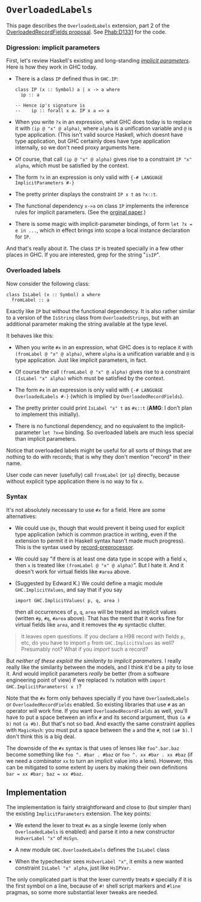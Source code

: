 # `OverloadedLabels`


This page describes the `OverloadedLabels` extension, part 2 of the [OverloadedRecordFields proposal](records/overloaded-record-fields). See [ Phab:D1331](https://phabricator.haskell.org/D1331) for the code.

### Digression: implicit parameters


First, let's review Haskell's existing and long-standing *[ implicit parameters](https://downloads.haskell.org/~ghc/latest/docs/html/users_guide/other-type-extensions.html#implicit-parameters)*.
Here is how they work in GHC today.

- There is a class `IP` defined thus in `GHC.IP`:

  ```wiki
  class IP (x :: Symbol) a | x -> a where
    ip :: a

  -- Hence ip's signature is
  --    ip :: forall x a. IP x a => a
  ```
- When you write `?x` in an expression, what GHC does today is to replace it with `(ip @ "x" @ alpha)`, where `alpha` is a unification variable and `@` is type application.  (This isn't valid source Haskell, which doesnt have type application, but GHC certainly does have type application internally, so we don't need proxy arguments here.

- Of course, that call `(ip @ "x" @ alpha)` gives rise to a constraint `IP "x" alpha`, which must be satisfied by the context.

- The form `?x` in an expression is only valid with `{-# LANGUAGE ImplicitParameters #-}`

- The pretty printer displays the constraint `IP x t` as `?x::t`.

- The functional dependency `x->a` on class `IP` implements the inference rules for implicit parameters. (See the [ orginal paper](http://galois.com/wp-content/uploads/2014/08/pub_JL_ImplicitParameters.pdf).)

- There is some magic with implicit-parameter bindings, of form `let ?x = e in ...`, which in effect brings into scope a local instance declaration for `IP`.


And that's really about it.  The class `IP` is treated specially in a few other places in GHC.  If you are interested, grep for the string "`isIP`".

### Overloaded labels


Now consider the following class:

```wiki
class IsLabel (x :: Symbol) a where
  fromLabel :: a
```


Exactly like `IP` but without the functional dependency. It is also rather similar to a version of the `IsString` class from `OverloadedStrings`, but with an additional parameter making the string available at the type level.


It behaves like this:

- When you write `#x` in an expression, what GHC does is to replace it with `(fromLabel @ "x" @ alpha)`, where `alpha` is a unification variable and `@` is type application.   Just like implicit parameters, in fact.

- Of course the call `(fromLabel @ "x" @ alpha)` gives rise to a constraint `(IsLabel "x" alpha)` which must be satisfied by the context.

- The form `#x` in an expression is only valid with `{-# LANGUAGE OverloadedLabels #-}` (which is implied by `OverloadedRecordFields`).

- The pretty printer could print `IsLabel "x" t` as `#x::t` (**AMG**: I don't plan to implement this initially).

- There is no functional dependency, and no equivalent to the implicit-parameter `let ?x=e` binding.  So overloaded labels are much less special than implicit parameters.


Notice that overloaded labels might be useful for all sorts of things that are nothing to do with records; that is why they don't mention "record" in their name.


User code can never (usefully) call `fromLabel` (or `ip`) directly, because without explicit type application there is no way to fix `x`.

### Syntax


It's not absolutely necessary to use `#x` for a field.  Here are some alternatives:

- We could use `@x`, though that would prevent it being used for explicit type application (which is common practice in writing, even if the extension to permit it in Haskell syntax hasn't made much progress). This is the syntax used by [ record-preprocessor](http://hackage.haskell.org/package/record-preprocessor).

- We could say "if there is at least one data type in scope with a field `x`, then `x` is treated like `(fromLabel @ "x" @ alpha)`".  But I hate it.  And it doesn't work for virtual fields like `#area` above.

- (Suggested by Edward K.)  We could define a magic module `GHC.ImplicitValues`, and say that if you say

  ```wiki
  import GHC.ImplicitValues( p, q, area )
  ```

  then all occurrences of `p`, `q`, `area` will be treated as implicit values (written `#p`, `#q`, `#area` above).  That has the merit that it works fine for virtual fields like `area`, and it removes the `#p` syntactic clutter.

>
> It leaves open questions.  If you declare a H98 record with fields `p`, etc, do you have to import `p` from `GHC.ImplicitValues` as well?  Presumably not?  What if you *import* such a record?


But *neither of these exploit the similarity to implicit parameters*.
I really really like the similarity between the models, and I think it'd be a pity to lose it.
And would implicit parameters *really* be better (from a software engineering point of view) if we replaced `?x` notation with `import GHC.ImplicitParameters( x )`?


Note that the `#x` form only behaves specially if you have `OverloadedLabels` or `OverloadedRecordFields` enabled. So existing libraries that use `#` as an operator will work fine.  If you want `OverloadedRecordFields` as well, you'll have to put a space between an infix `#` and its second argument, thus `(a # b)` not `(a #b)`.  But that's not so bad. And exactly the same constraint applies with `MagicHash`: you must put a space between the `a` and the `#`, not `(a# b)`.  I don't think this is a big deal.


The downside of the `#x` syntax is that uses of lenses like `foo^.bar.baz` become something like `foo ^. #bar . #baz` or `foo ^. xx #bar . xx #baz` (if we need a combinator `xx` to turn an implicit value into a lens). However, this can be mitigated to some extent by users by making their own definitions `bar = xx #bar; baz = xx #baz`.

## Implementation


The implementation is fairly straightforward and close to (but simpler than) the existing `ImplicitParameters` extension. The key points:

- We extend the lexer to treat `#x` as a single lexeme (only when `OverloadedLabels` is enabled) and parse it into a new constructor `HsOverLabel "x"` of `HsSyn`.

- A new module `GHC.OverloadedLabels` defines the `IsLabel` class

- When the typechecker sees `HsOverLabel "x"`, it emits a new wanted constraint `IsLabel "x" alpha`, just like `HsIPVar`.


The only complicated part is that the lexer currently treats `#` specially if it is the first symbol on a line, because of `#!` shell script markers and `#line` pragmas, so some more substantial lexer tweaks are needed.
